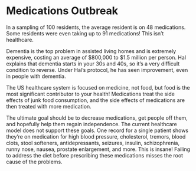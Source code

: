 # Medications Outbreak

In a sampling of 100 residents, the average resident is on 48 medications. Some residents were even taking up to 91 medications! This isn’t healthcare.

Dementia is the top problem in assisted living homes and is extremely expensive, costing an average of $800,000 to $1.5 million per person. Hal explains that dementia starts in your 30s and 40s, so it’s a very difficult condition to reverse. Under Hal’s protocol, he has seen improvement, even in people with dementia.

The US healthcare system is focused on medicine, not food, but food is the most significant contributor to your health! Medications treat the side effects of junk food consumption, and the side effects of medications are then treated with more medication.

The ultimate goal should be to decrease medications, get people off them, and hopefully help them regain independence. The current healthcare model does not support these goals. One record for a single patient shows they’re on medication for high blood pressure, cholesterol, tremors, blood clots, stool softeners, antidepressants, seizures, insulin, schizophrenia, runny nose, nausea, prostate enlargement, and more. This is insane! Failing to address the diet before prescribing these medications misses the root cause of the problems.